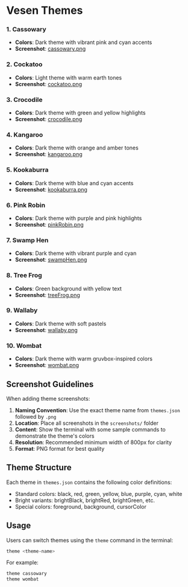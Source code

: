 # Vesen Themes

### 1. Cassowary
- **Colors**: Dark theme with vibrant pink and cyan accents
- **Screenshot**: [cassowary.png](screenshots/cassowary.png)

### 2. Cockatoo
- **Colors**: Light theme with warm earth tones
- **Screenshot**: [cockatoo.png](screenshots/cockatoo.png)

### 3. Crocodile
- **Colors**: Dark theme with green and yellow highlights
- **Screenshot**: [crocodile.png](screenshots/crocodile.png)

### 4. Kangaroo
- **Colors**: Dark theme with orange and amber tones
- **Screenshot**: [kangaroo.png](screenshots/kangaroo.png)

### 5. Kookaburra
- **Colors**: Dark theme with blue and cyan accents
- **Screenshot**: [kookaburra.png](screenshots/kookaburra.png)

### 6. Pink Robin
- **Colors**: Dark theme with purple and pink highlights
- **Screenshot**: [pinkRobin.png](screenshots/pinkRobin.png)

### 7. Swamp Hen
- **Colors**: Dark theme with vibrant purple and cyan
- **Screenshot**: [swampHen.png](screenshots/swampHen.png)

### 8. Tree Frog
- **Colors**: Green background with yellow text
- **Screenshot**: [treeFrog.png](screenshots/treeFrog.png)

### 9. Wallaby
- **Colors**: Dark theme with soft pastels
- **Screenshot**: [wallaby.png](screenshots/wallaby.png)

### 10. Wombat
- **Colors**: Dark theme with warm gruvbox-inspired colors
- **Screenshot**: [wombat.png](screenshots/wombat.png)

## Screenshot Guidelines

When adding theme screenshots:

1. **Naming Convention**: Use the exact theme name from `themes.json` followed by `.png`
2. **Location**: Place all screenshots in the `screenshots/` folder
3. **Content**: Show the terminal with some sample commands to demonstrate the theme's colors
4. **Resolution**: Recommended minimum width of 800px for clarity
5. **Format**: PNG format for best quality

## Theme Structure

Each theme in `themes.json` contains the following color definitions:
- Standard colors: black, red, green, yellow, blue, purple, cyan, white
- Bright variants: brightBlack, brightRed, brightGreen, etc.
- Special colors: foreground, background, cursorColor

## Usage

Users can switch themes using the `theme` command in the terminal:
```bash
theme <theme-name>
```

For example:
```bash
theme cassowary
theme wombat
```
